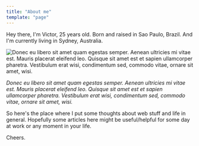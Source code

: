```yaml
---
title: "About me"
template: "page"
---
```


Hey there, I'm Victor, 25 years old. Born and raised in Sao Paulo, Brazil. And I'm currently living in Sydney, Australia. 

![Donec eu libero sit amet quam egestas semper. Aenean ultricies mi vitae est. Mauris placerat eleifend leo. Quisque sit amet est et sapien ullamcorper pharetra. Vestibulum erat wisi, condimentum sed, commodo vitae, ornare sit amet, wisi.](/media/image-2.jpg)

*Donec eu libero sit amet quam egestas semper. Aenean ultricies mi vitae est. Mauris placerat eleifend leo. Quisque sit amet est et sapien ullamcorper pharetra. Vestibulum erat wisi, condimentum sed, commodo vitae, ornare sit amet, wisi.*

So here's the place where I put some thoughts about web stuff and life in general. Hopefully some articles here might be useful/helpful for some day at work or any moment in your life.

Cheers.
